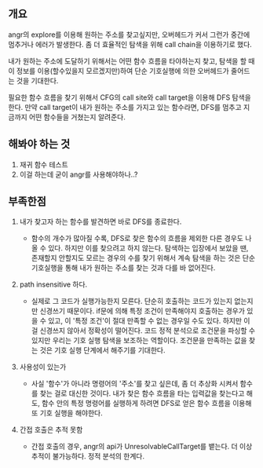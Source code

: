 ## 개요
angr의 explore를 이용해 원하는 주소를 찾고싶지만, 오버헤드가 커서 그런가 중간에 멈추거나 에러가 발생한다.
좀 더 효율적인 탐색을 위해 call chain을 이용하기로 했다.

내가 원하는 주소에 도달하기 위해서는 어떤 함수 흐름을 타야하는지 찾고, 탐색을 할 때 이 정보를 이용(할수있을지 모르겠지만)하여 단순 기호실행에 의한 오버헤드가 줄어드는 것을 기대한다.


필요한 함수 흐름을 찾기 위해서 CFG의 call site와 call target을 이용해 DFS 탐색을 한다.
만약 call target이 내가 원하는 주소를 가지고 있는 함수라면, DFS를 멈추고 지금까지 어떤 함수들을 거쳤는지 알려준다.


## 해봐야 하는 것
1. 재귀 함수 테스트
2. 이걸 하는데 굳이 angr를 사용해야하나..?

## 부족한점
1. 내가 찾고자 하는 함수를 발견하면 바로 DFS를 종료한다. 
	- 함수의 개수가 많아질 수록, DFS로 찾은 함수의 흐름을 제외한 다른 경우도 나올 수 있다. 하지만 이를 찾으려고 하지 않는다.
		탐색하는 입장에서 보았을 땐, 존재할지 안할지도 모르는 경우의 수를 찾기 위해서 계속 탐색을 하는 것은 단순 기호실행을 통해 내가 원하는 주소를 찾는 것과 다를 바 없어진다.

2. path insensitive 하다.
	- 실제로 그 코드가 실행가능한지 모른다. 단순히 호출하는 코드가 있는지 없는지만 신경쓰기 때문이다.
		if문에 의해 특정 조건이 만족해야지 호출하는 경우가 있을 수 있고, 이 '특정 조건'이 절대 만족할 수 없는 경우일 수도 있다.
		하지만 이걸 신경쓰지 않아서 정확성이 떨어진다. 코드 정적 분석으로 조건문을 파싱할 수 있지만 우리는 기호 실행 탐색을 보조하는 역할이다. 조건문을 만족하는 값을 찾는 것은 기호 실행 단계에서 해주기를 기대한다.
		
3. 사용성이 있는가
	- 사실 '함수'가 아니라 명령어의 '주소'를 찾고 싶은데, 좀 더 추상화 시켜서 함수를 찾는 걸로 대신한 것이다.
		내가 찾은 함수 흐름을 타는 입력값을 찾는다고 해도, 함수 안의 특정 명령어를 실행하게 하려면 DFS로 얻은 함수 흐름을 이용해 또 기호 실행을 해야한다.

4. 간접 호출은 추적 못함
	- 간접 호출의 경우, angr의 api가 UnresolvableCallTarget를 뱉는다. 더 이상 추적이 불가능하다. 정적 분석의 한계다.
